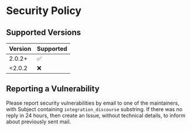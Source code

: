 # Security Policy

## Supported Versions


| Version | Supported          |
|---------|--------------------|
| 2.0.2+  | :white_check_mark: |
| <2.0.2  | :x:                |


## Reporting a Vulnerability

Please report security vulnerabilities by email to one of the maintainers, with Subject containing `integration_discourse` substring.
If there was no reply in 24 hours, then create an Issue, without technical details, to inform about previously sent mail.
